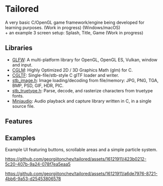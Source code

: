 # Tailored

A very basic C/OpenGL game framework/engine being developed for learning purposes. (Work in progress) (Windows/macOS)  
\+ an example 3 screen setup: Splash, Title, Game (Work in progress)

## Libraries
 - [GLFW](https://github.com/glfw/glfw): A multi-platform library for OpenGL, OpenGL ES, Vulkan, window and input.
 - [CGLM](https://github.com/recp/cglm): Highly Optimized 2D / 3D Graphics Math (glm) for C.
 - [CGLTF](https://github.com/jkuhlmann/cgltf): Single-file/stb-style C glTF loader and writer.
 - [stb_image.h](https://github.com/nothings/stb/blob/master/stb_image.h): Image loading/decoding from file/memory: JPG, PNG, TGA, BMP, PSD, GIF, HDR, PIC.
 - [stb_truetype.h](https://github.com/nothings/stb/blob/master/stb_truetype.h): Parse, decode, and rasterize characters from truetype fonts.
 - [Miniaudio](https://github.com/mackron/miniaudio): Audio playback and capture library written in C, in a single source file.

## Features


## Examples
Example UI featuring buttons, scrollable areas and a simple particle system.  

https://github.com/georgiitonchev/tailored/assets/16121911/423b0212-5c20-407b-9a24-078f7ea5eaa5  

https://github.com/georgiitonchev/tailored/assets/16121911/a6de7976-8721-4bb6-9a53-d25453806578

